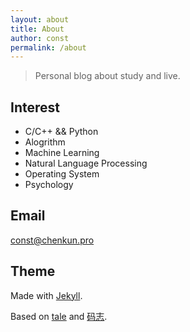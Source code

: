 ```yaml
---
layout: about
title: About
author: const
permalink: /about
---
```


> Personal blog about study and live.

## Interest

- C/C++ && Python
- Alogrithm
- Machine Learning
- Natural Language Processing
- Operating System
- Psychology

## Email

const@chenkun.pro

## Theme

Made with [Jekyll](https://jekyllrb.com).

Based on [tale](https://github.com/chesterhow/tale) and [码志](https://github.com/mzlogin/mzlogin.github.io).
